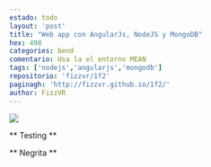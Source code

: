 ```yaml
---
estado: todo
layout: 'post'
title: "Web app con AngularJs, NodeJS y MongoDB"
hex: 498
categories: bend
comentario: Usa la el entorno MEAN
tags: ['nodejs','angularjs','mongodb']
repositorio: 'fizzvr/1f2'
paginagh: 'http://fizzvr.github.io/1f2/'
author: FizzVR
---
```

<img style="max-width: 100%; height: auto; display: block;" src="{{site.baseurl}}/ivr/proyectos/gallery-img-{{ page.hex }}-full.jpg">

** Testing **

** Negrita **
